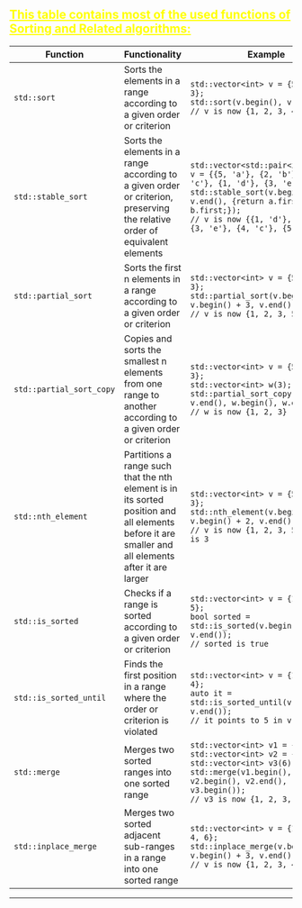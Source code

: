 ## <font color="yellow"><u>This table contains most of the used functions of Sorting and Related algorithms:</u></f>

|Function|Functionality|Example|
|---|---|---|
|`std::sort`|Sorts the elements in a range according to a given order or criterion|`std::vector<int> v = {5, 2, 4, 1, 3};`<br>`std::sort(v.begin(), v.end());`<br>`// v is now {1, 2, 3, 4, 5}`|
|`std::stable_sort`|Sorts the elements in a range according to a given order or criterion, preserving the relative order of equivalent elements|`std::vector<std::pair<int, char>> v = {{5, 'a'}, {2, 'b'}, {4, 'c'}, {1, 'd'}, {3, 'e'}};`<br>`std::stable_sort(v.begin(), v.end(), {return a.first < b.first;});`<br>`// v is now {{1, 'd'}, {2, 'b'}, {3, 'e'}, {4, 'c'}, {5, 'a'}}`|
|`std::partial_sort`|Sorts the first n elements in a range according to a given order or criterion|`std::vector<int> v = {5, 2, 4, 1, 3};`<br>`std::partial_sort(v.begin(), v.begin() + 3, v.end());`<br>`// v is now {1, 2, 3, 5, 4}`|
|`std::partial_sort_copy`|Copies and sorts the smallest n elements from one range to another according to a given order or criterion|`std::vector<int> v = {5, 2, 4, 1, 3};`<br>`std::vector<int> w(3);`<br>`std::partial_sort_copy(v.begin(), v.end(), w.begin(), w.end());`<br>`// w is now {1, 2, 3}`|
|`std::nth_element`|Partitions a range such that the nth element is in its sorted position and all elements before it are smaller and all elements after it are larger|`std::vector<int> v = {5, 2, 4, 1, 3};`<br>`std::nth_element(v.begin(), v.begin() + 2, v.end());`<br>`// v is now {1, 2, 3, 5, 4}, v[2] is 3`|
|`std::is_sorted`|Checks if a range is sorted according to a given order or criterion|`std::vector<int> v = {1, 2, 3, 4, 5};`<br>`bool sorted = std::is_sorted(v.begin(), v.end());`<br>`// sorted is true`|
|`std::is_sorted_until`|Finds the first position in a range where the order or criterion is violated|`std::vector<int> v = {1, 2, 3, 5, 4};`<br>`auto it = std::is_sorted_until(v.begin(), v.end());`<br>`// it points to 5 in v`|
|`std::merge`|Merges two sorted ranges into one sorted range|`std::vector<int> v1 = {1, 3, 5};`<br>`std::vector<int> v2 = {2, 4, 6};`<br>`std::vector<int> v3(6);`<br>`std::merge(v1.begin(), v1.end(), v2.begin(), v2.end(), v3.begin());`<br>`// v3 is now {1, 2, 3, 4, 5, 6}`|
|`std::inplace_merge`|Merges two sorted adjacent sub-ranges in a range into one sorted range|`std::vector<int> v = {1, 3, 5, 2, 4, 6};`<br>`std::inplace_merge(v.begin(), v.begin() + 3, v.end());`<br>`// v is now {1, 2, 3, 4, 5, 6}`|

---

